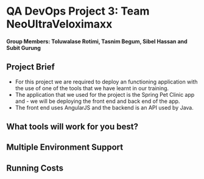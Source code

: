 # QA DevOps Project 3: Team NeoUltraVeloximaxx
#### Group Members: Toluwalase Rotimi, Tasnim Begum, Sibel Hassan and Subit Gurung
## Project Brief 
- For this project we are required to deploy an functioning application with the use of one of the tools that we have learnt in our training. 
- The application that we used for the project is the  Spring  Pet Clinic app and - we will be deploying the front end and back end of the app. 
- The front end uses AngularJS and the backend is an API used by Java. 
## What tools will work for you best?
## Multiple Environment Support
## Running Costs 
